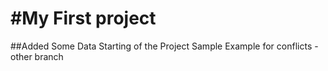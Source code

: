 #My First project
========================================
##Added Some Data 
Starting of the Project
Sample Example for conflicts - other branch
